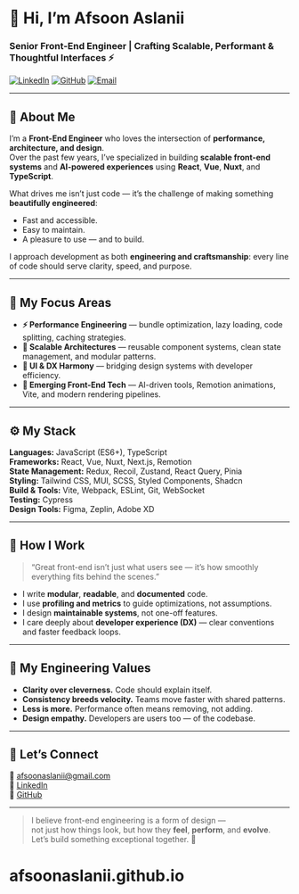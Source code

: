 # 👋 Hi, I’m Afsoon Aslanii  
### Senior Front-End Engineer | Crafting Scalable, Performant & Thoughtful Interfaces ⚡️

[![LinkedIn](https://img.shields.io/badge/LinkedIn-AfsoonAslanii-blue?logo=linkedin)](https://www.linkedin.com/in/afsoonaslanii)
[![GitHub](https://img.shields.io/badge/GitHub-afsoonaslanii-black?logo=github)](https://github.com/afsoonaslanii)
[![Email](https://img.shields.io/badge/Email-afsoonaslanii%40gmail.com-red?logo=gmail)](mailto:afsoonaslanii@gmail.com)

---

## 🧭 About Me  
I’m a **Front-End Engineer** who loves the intersection of **performance, architecture, and design**.  
Over the past few years, I’ve specialized in building **scalable front-end systems** and **AI-powered experiences** using **React**, **Vue**, **Nuxt**, and **TypeScript**.  

What drives me isn’t just code — it’s the challenge of making something **beautifully engineered**:  
- Fast and accessible.  
- Easy to maintain.  
- A pleasure to use — and to build.  

I approach development as both **engineering and craftsmanship**: every line of code should serve clarity, speed, and purpose.

---

## 🧠 My Focus Areas
- **⚡ Performance Engineering** — bundle optimization, lazy loading, code splitting, caching strategies.  
- **🧩 Scalable Architectures** — reusable component systems, clean state management, and modular patterns.  
- **🎨 UI & DX Harmony** — bridging design systems with developer efficiency.  
- **🤖 Emerging Front-End Tech** — AI-driven tools, Remotion animations, Vite, and modern rendering pipelines.  

---

## ⚙️ My Stack
**Languages:** JavaScript (ES6+), TypeScript  
**Frameworks:** React, Vue, Nuxt, Next.js, Remotion  
**State Management:** Redux, Recoil, Zustand, React Query, Pinia  
**Styling:** Tailwind CSS, MUI, SCSS, Styled Components, Shadcn  
**Build & Tools:** Vite, Webpack, ESLint, Git, WebSocket  
**Testing:** Cypress  
**Design Tools:** Figma, Zeplin, Adobe XD  

---

## 🧩 How I Work
> “Great front-end isn’t just what users see — it’s how smoothly everything fits behind the scenes.”  

- I write **modular**, **readable**, and **documented** code.  
- I use **profiling and metrics** to guide optimizations, not assumptions.  
- I design **maintainable systems**, not one-off features.  
- I care deeply about **developer experience (DX)** — clear conventions and faster feedback loops.  

---

## 🧬 My Engineering Values
- **Clarity over cleverness.** Code should explain itself.  
- **Consistency breeds velocity.** Teams move faster with shared patterns.  
- **Less is more.** Performance often means removing, not adding.  
- **Design empathy.** Developers are users too — of the codebase.  

---

## 🤝 Let’s Connect
💌 [afsoonaslanii@gmail.com](mailto:afsoonaslanii@gmail.com)  
💼 [LinkedIn](https://www.linkedin.com/in/afsoonaslanii)  
🐙 [GitHub](https://github.com/afsoonaslanii)  

---

> I believe front-end engineering is a form of design —  
> not just how things look, but how they **feel**, **perform**, and **evolve**.  
> Let’s build something exceptional together. 🚀
# afsoonaslanii.github.io
